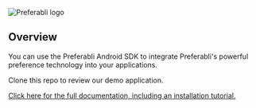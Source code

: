 ![Preferabli logo](https://s3.amazonaws.com/winering-production/d28520ba508d1031df8e5458fd6bc224)

## Overview

You can use the Preferabli Android SDK to integrate Preferabli's powerful preference technology into your applications.

Clone this repo to review our demo application.

[Click here for the full documentation, including an installation tutorial.](https://preferabli.readme.io/docs)
